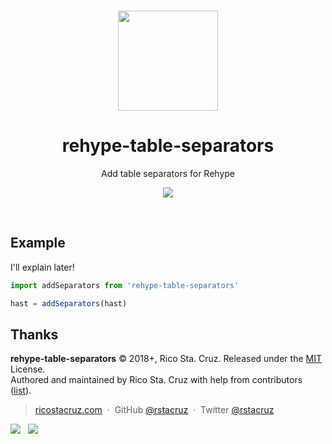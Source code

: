 <p align='center'>
<br><img src='https://user-images.githubusercontent.com/74385/47948807-e0779800-df72-11e8-81e8-68ec5c61de46.png' width='160'><br>
</p>

<h1 align='center'>
rehype-table-separators
</h1>

<p align='center'>
Add table separators for Rehype
</p>

<p align='center'>
<img src='https://img.shields.io/badge/build-pending-lightgrey.svg'>
</p>

<br>

## Example

I'll explain later!

```js
import addSeparators from 'rehype-table-separators'

hast = addSeparators(hast)
```

## Thanks

**rehype-table-separators** © 2018+, Rico Sta. Cruz. Released under the [MIT] License.<br>
Authored and maintained by Rico Sta. Cruz with help from contributors ([list][contributors]).

> [ricostacruz.com](http://ricostacruz.com) &nbsp;&middot;&nbsp;
> GitHub [@rstacruz](https://github.com/rstacruz) &nbsp;&middot;&nbsp;
> Twitter [@rstacruz](https://twitter.com/rstacruz)

[![](https://img.shields.io/github/followers/rstacruz.svg?style=social&label=@rstacruz)](https://github.com/rstacruz) &nbsp;
[![](https://img.shields.io/twitter/follow/rstacruz.svg?style=social&label=@rstacruz)](https://twitter.com/rstacruz)

[MIT]: http://mit-license.org/
[contributors]: http://github.com/rstacruz/rehype-table-separators/contributors
